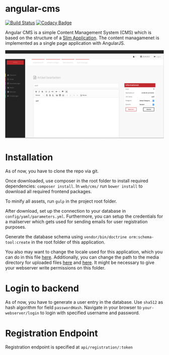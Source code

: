 angular-cms
===========

[![Build Status](https://travis-ci.org/rmatil/angular-cms.svg?branch=master)](https://travis-ci.org/rmatil/angular-cms)
[![Codacy Badge](https://www.codacy.com/project/badge/29fc1a82158346ddb42cd13cdde3a163)](https://www.codacy.com)

Angular CMS is a simple Content Management System (CMS) which is based on the structure of a [Slim Application](https://github.com/codeguy/Slim). The content managamenet is implemented as a single page application with AngularJS.

![ScreenShot](/web/media/overview.png)

Installation
============
As of now, you have to clone the repo via git.

Once downloaded, use composer in the root folder to install required dependencies: `composer install`.
In `web/cms/` run `bower install` to download all required frontend packages.

To minify all assets, run `gulp` in the project root folder.

After download, set up the connection to your database in `config/yaml/parameters.yml`. Furthermore, you can setup the credentials for a mailserver which gets used for sending emails for user registration purposes.

Generate the database schema using `vendor/bin/doctrine orm:schema-tool:create` in the root folder of this application.

You also may want to change the locale used for this application, which you can do in this file 
[here](https://github.com/rmatil/angular-cms/tree/v0.1/setup.php#L39). 
Additionally, you can change the path to the media directory for uploaded files [here](https://github.com/rmatil/angular-cms/tree/v0.1/setup.php#L35) and [here](https://github.com/rmatil/angular-cms/tree/v0.1/setup.php#L36). It might be necessary to give your webserver write permissions on this folder.

Login to backend
================
As of now, you have to generate a user entry in the database. Use `sha512` as hash algorithm for field `passwordHash`.
Navigate in your browser to `your-webserver/login` to login with specified username and password.

Registration Endpoint
=====================
Registration endpoint is specified at `api/registration/:token`



